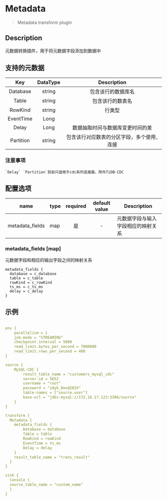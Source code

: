# Metadata

> Metadata transform plugin

## Description
元数据转换插件，用于将元数据字段添加到数据中

## 支持的元数据

|    Key    | DataType |       Description       |
|:---------:|:--------:|:-----------------------:|
| Database  |  string  |        包含该行的数据库名        |
|   Table   |  string  |        包含该行的数表名         |
|  RowKind  |  string  |           行类型           |
| EventTime |   Long   |                         |
|   Delay   |   Long   |    数据抽取时间与数据库变更时间的差     |
| Partition |  string  | 包含该行对应数表的分区字段，多个使用`,`连接 |

### 注意事项
    `Delay` `Partition`目前只适用于cdc系列连接器，除外TiDB-CDC

## 配置选项

|      name       | type | required | default value | Description       |
|:---------------:|------|:--------:|:-------------:|-------------------|
| metadata_fields | map  |    是     |       -       | 元数据字段与输入字段相应的映射关系 |

### metadata_fields [map]

元数据字段和相应的输出字段之间的映射关系

```hocon
metadata_fields {
  database = c_database
  table = c_table
  rowKind = c_rowKind
  ts_ms = c_ts_ms
  delay = c_delay
}
```

## 示例

```yaml

env {
    parallelism = 1
    job.mode = "STREAMING"
    checkpoint.interval = 5000
    read_limit.bytes_per_second = 7000000
    read_limit.rows_per_second = 400
}

source {
    MySQL-CDC {
        result_table_name = "customers_mysql_cdc"
        server-id = 5652
        username = "root"
        password = "zdyk_Dev@2024"
        table-names = ["source.user"]
        base-url = "jdbc:mysql://172.16.17.123:3306/source"
    }
}

transform {
  Metadata {
    metadata_fields {
        Database = database
        Table = table
        RowKind = rowKind
        EventTime = ts_ms
        Delay = delay
    }
    result_table_name = "trans_result"
  }
}

sink {
  Console {
  source_table_name = "custom_name"
  }
}

```

